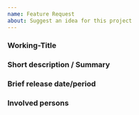 ```yaml
---
name: Feature Request
about: Suggest an idea for this project
---
```


### Working-Title

### Short description / Summary

### Brief release date/period

### Involved persons
